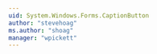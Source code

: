 ```yaml
---
uid: System.Windows.Forms.CaptionButton
author: "stevehoag"
ms.author: "shoag"
manager: "wpickett"
---
```

